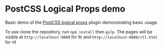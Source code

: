 # PostCSS Logical Props demo

[PostCSS logical props]: https://github.com/bmds/postcss-logical-props

Basic demo of the [PostCSS logical props] plugin demonstrating basic usage.

To use clone the repository, run `npm install` then `gulp`.
The pages will be visible at `http://localhost:8888` for ltr and `http://localhost:8888/rtl.html` for rtl